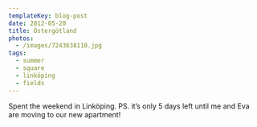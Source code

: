 ```yaml
---
templateKey: blog-post
date: 2012-05-20
title: Östergötland
photos:
  - /images/7243638110.jpg
tags:
  - summer
  - square
  - linköping
  - fields
---
```


Spent the weekend in Linköping. PS. it’s only 5 days left until me and Eva are moving to our new apartment!
